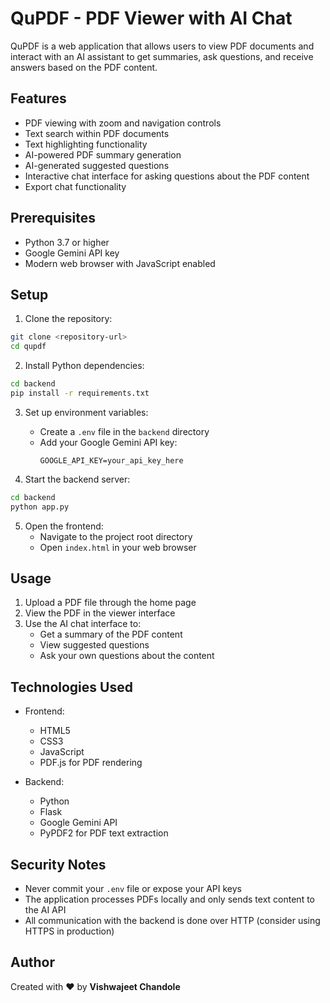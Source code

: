 # QuPDF - PDF Viewer with AI Chat

QuPDF is a web application that allows users to view PDF documents and interact with an AI assistant to get summaries, ask questions, and receive answers based on the PDF content.

## Features

- PDF viewing with zoom and navigation controls
- Text search within PDF documents
- Text highlighting functionality
- AI-powered PDF summary generation
- AI-generated suggested questions
- Interactive chat interface for asking questions about the PDF content
- Export chat functionality

## Prerequisites

- Python 3.7 or higher
- Google Gemini API key
- Modern web browser with JavaScript enabled

## Setup

1. Clone the repository:
```bash
git clone <repository-url>
cd qupdf
```

2. Install Python dependencies:
```bash
cd backend
pip install -r requirements.txt
```

3. Set up environment variables:
   - Create a `.env` file in the `backend` directory
   - Add your Google Gemini API key:
     ```
     GOOGLE_API_KEY=your_api_key_here
     ```

4. Start the backend server:
```bash
cd backend
python app.py
```

5. Open the frontend:
   - Navigate to the project root directory
   - Open `index.html` in your web browser

## Usage

1. Upload a PDF file through the home page
2. View the PDF in the viewer interface
3. Use the AI chat interface to:
   - Get a summary of the PDF content
   - View suggested questions
   - Ask your own questions about the content

## Technologies Used

- Frontend:
  - HTML5
  - CSS3
  - JavaScript
  - PDF.js for PDF rendering

- Backend:
  - Python
  - Flask
  - Google Gemini API
  - PyPDF2 for PDF text extraction

## Security Notes

- Never commit your `.env` file or expose your API keys
- The application processes PDFs locally and only sends text content to the AI API
- All communication with the backend is done over HTTP (consider using HTTPS in production)

## Author

Created with ❤️ by **Vishwajeet Chandole**
